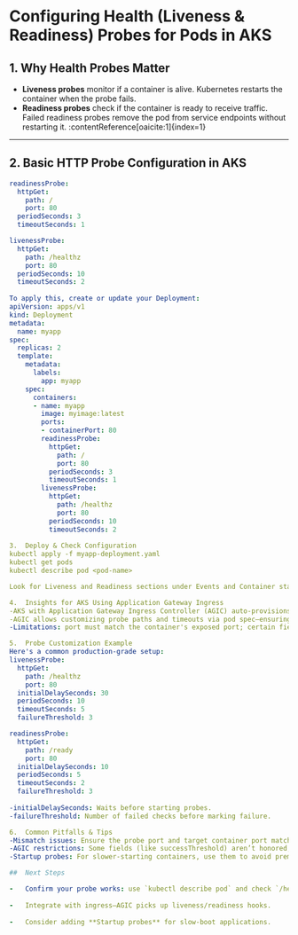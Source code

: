 #  Configuring Health (Liveness & Readiness) Probes for Pods in AKS

## 1.  Why Health Probes Matter

- **Liveness probes** monitor if a container is alive. Kubernetes restarts the container when the probe fails.
- **Readiness probes** check if the container is ready to receive traffic. Failed readiness probes remove the pod from service endpoints without restarting it. :contentReference[oaicite:1]{index=1}

---

## 2.  Basic HTTP Probe Configuration in AKS

```yaml
readinessProbe:
  httpGet:
    path: /
    port: 80
  periodSeconds: 3
  timeoutSeconds: 1

livenessProbe:
  httpGet:
    path: /healthz
    port: 80
  periodSeconds: 10
  timeoutSeconds: 2
  
To apply this, create or update your Deployment:
apiVersion: apps/v1
kind: Deployment
metadata:
  name: myapp
spec:
  replicas: 2
  template:
    metadata:
      labels:
        app: myapp
    spec:
      containers:
      - name: myapp
        image: myimage:latest
        ports:
        - containerPort: 80
        readinessProbe:
          httpGet:
            path: /
            port: 80
          periodSeconds: 3
          timeoutSeconds: 1
        livenessProbe:
          httpGet:
            path: /healthz
            port: 80
          periodSeconds: 10
          timeoutSeconds: 2
          
3.  Deploy & Check Configuration
kubectl apply -f myapp-deployment.yaml
kubectl get pods
kubectl describe pod <pod-name>

Look for Liveness and Readiness sections under Events and Container statuses to confirm presence and behavior.

4.  Insights for AKS Using Application Gateway Ingress
-AKS with Application Gateway Ingress Controller (AGIC) auto-provisions an HTTP GET probe when no custom probe is set.
-AGIC allows customizing probe paths and timeouts via pod spec—ensuring ingress accurately detects pod health. 
-Limitations: port must match the container's exposed port; certain fields like initialDelaySeconds and successThreshold are unsupported with AGIC. 

5.  Probe Customization Example
Here's a common production-grade setup:
livenessProbe:
  httpGet:
    path: /healthz
    port: 80
  initialDelaySeconds: 30
  periodSeconds: 10
  timeoutSeconds: 5
  failureThreshold: 3

readinessProbe:
  httpGet:
    path: /ready
    port: 80
  initialDelaySeconds: 10
  periodSeconds: 5
  timeoutSeconds: 2
  failureThreshold: 3
  
-initialDelaySeconds: Waits before starting probes.
-failureThreshold: Number of failed checks before marking failure. 

6.  Common Pitfalls & Tips
-Mismatch issues: Ensure the probe port and target container port match exactly. If they don’t, probes will fail silently. 
-AGIC restrictions: Some fields (like successThreshold) aren’t honored; stick to supported fields. 
-Startup probes: For slower-starting containers, use them to avoid premature liveness failures.

##  Next Steps

-   Confirm your probe works: use `kubectl describe pod` and check `/healthz`, `/ready`.
    
-   Integrate with ingress—AGIC picks up liveness/readiness hooks.
    
-   Consider adding **Startup probes** for slow-boot applications.